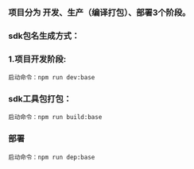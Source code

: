 ### 项目分为 开发、生产（编译打包）、部署3个阶段。

###  sdk包名生成方式：

### 1.项目开发阶段:
    启动命令：npm run dev:base

### sdk工具包打包：
    启动命令：npm run build:base
### 部署
    启动命令：npm run dep:base
